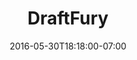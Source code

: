 ---
title: "DraftFury"
description: "This project involved creating a logo and website for a new fantasy sports site. In addition to designing and developing the marketing website, we also redesigned and developed the front-end of their Java application using Bootstrap and Angular. "
date: "2016-05-30T18:18:00-07:00"
gallery: 
  - 
    url: "/assets/images/draftfury-1.jpg"
    caption: " "
  - 
    url: "/assets/images/draftfury-2.jpg"
    caption: " "
  - 
    url: "/assets/images/draftfury-3.jpg"
    caption: " "
  - 
    url: "/assets/images/draftfury-4.jpg"
    caption: " "
tags: "logo,app,startup,responsive"
---
